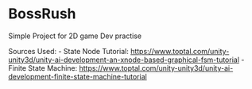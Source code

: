 # BossRush
Simple Project for 2D game Dev practise

Sources Used:
	- State Node Tutorial: https://www.toptal.com/unity-unity3d/unity-ai-development-an-xnode-based-graphical-fsm-tutorial
	- Finite State Machine: https://www.toptal.com/unity-unity3d/unity-ai-development-finite-state-machine-tutorial
